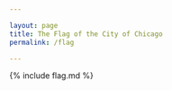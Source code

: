 ```yaml
---

layout: page
title: The Flag of the City of Chicago
permalink: /flag

---
```


{% include flag.md %}


